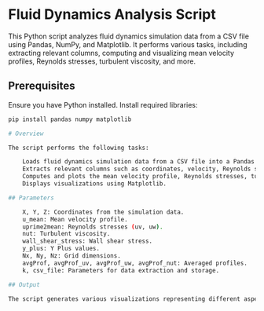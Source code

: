 # Fluid Dynamics Analysis Script

This Python script analyzes fluid dynamics simulation data from a CSV file using Pandas, NumPy, and Matplotlib. It performs various tasks, including extracting relevant columns, computing and visualizing mean velocity profiles, Reynolds stresses, turbulent viscosity, and more.

## Prerequisites

Ensure you have Python installed. Install required libraries:

```bash
pip install pandas numpy matplotlib

# Overview

The script performs the following tasks:

    Loads fluid dynamics simulation data from a CSV file into a Pandas DataFrame.
    Extracts relevant columns such as coordinates, velocity, Reynolds stresses, turbulent viscosity, etc.
    Computes and plots the mean velocity profile, Reynolds stresses, turbulent viscosity, and other parameters.
    Displays visualizations using Matplotlib.

## Parameters

    X, Y, Z: Coordinates from the simulation data.
    u_mean: Mean velocity profile.
    uprime2mean: Reynolds stresses (uv, uw).
    nut: Turbulent viscosity.
    wall_shear_stress: Wall shear stress.
    y_plus: Y Plus values.
    Nx, Ny, Nz: Grid dimensions.
    avgProf, avgProf_uv, avgProf_uw, avgProf_nut: Averaged profiles.
    k, csv_file: Parameters for data extraction and storage.

## Output

The script generates various visualizations representing different aspects of fluid dynamics, such as mean velocity profile, Reynolds stresses, turbulent viscosity, and more. These visualizations are displayed using Matplotlib.
